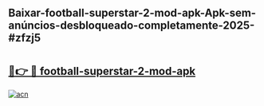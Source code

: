 ## Baixar-football-superstar-2-mod-apk-Apk-sem-anúncios-desbloqueado-completamente-2025-#zfzj5

# <h2><a href="https://ainizakaria.my?title=football-superstar-2-mod-apk&ref=20M">🔗👉 🔴 football-superstar-2-mod-apk</a></h2>

[![acn](https://github.com/user-attachments/assets/0f9c940e-d8b0-45ae-aac7-cd30a18b3e1c)](https://ainizakaria.my?title=football-superstar-2-mod-apk&ref=20M)

